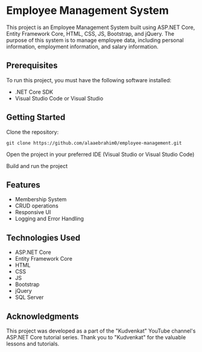 # Employee Management System

This project is an Employee Management System built using ASP.NET Core, Entity Framework Core, HTML, CSS, JS, Bootstrap, and jQuery. The purpose of this system is to manage employee data, including personal information, employment information, and salary information.


## Prerequisites

To run this project, you must have the following software installed:

*   .NET Core SDK
*   Visual Studio Code or Visual Studio

## Getting Started

Clone the repository:

    git clone https://github.com/alaaebrahim0/employee-management.git

Open the project in your preferred IDE (Visual Studio or Visual Studio Code)

Build and run the project

## Features

*   Membership System
*   CRUD operations
*   Responsive UI
*   Logging and Error Handling

## Technologies Used

*   ASP.NET Core
*   Entity Framework Core
*   HTML
*   CSS
*   JS
*   Bootstrap
*   jQuery
*   SQL Server

## Acknowledgments

This project was developed as a part of the "Kudvenkat" YouTube channel's ASP.NET Core tutorial series. Thank you to "Kudvenkat" for the valuable lessons and tutorials.
